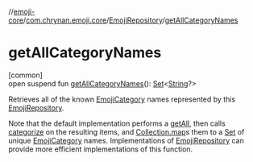 //[emoji-core](../../../index.md)/[com.chrynan.emoji.core](../index.md)/[EmojiRepository](index.md)/[getAllCategoryNames](get-all-category-names.md)

# getAllCategoryNames

[common]\
open suspend fun [getAllCategoryNames](get-all-category-names.md)(): [Set](https://kotlinlang.org/api/latest/jvm/stdlib/kotlin.collections/-set/index.html)&lt;[String](https://kotlinlang.org/api/latest/jvm/stdlib/kotlin/-string/index.html)?&gt;

Retrieves all of the known [EmojiCategory](../-emoji-category/index.md) names represented by this [EmojiRepository](index.md).

Note that the default implementation performs a [getAll](get-all.md), then calls [categorize](../categorize.md) on the resulting items, and [Collection.map](https://kotlinlang.org/api/latest/jvm/stdlib/kotlin.collections/index.html)s them to a [Set](https://kotlinlang.org/api/latest/jvm/stdlib/kotlin.collections/-set/index.html) of unique [EmojiCategory](../-emoji-category/index.md) names. Implementations of [EmojiRepository](index.md) can provide more efficient implementations of this function.
